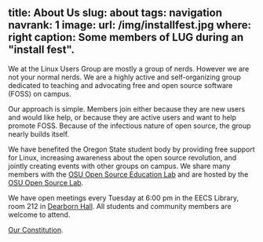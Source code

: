 title: About Us
slug: about
tags: navigation
navrank: 1
image:
    url: /img/installfest.jpg
    where: right
    caption: Some members of LUG during an "install fest".
---
We at the Linux Users Group are mostly a group of nerds. However we are not
your normal nerds. We are a highly active and self-organizing group dedicated
to teaching and advocating free and open source software (FOSS) on campus.

Our approach is simple. Members join either because they are new users and
would like help, or because they are active users and want to help promote
FOSS.  Because of the infectious nature of open source, the group nearly builds
itself.

We have benefited the Oregon State student body by providing free support for
Linux, increasing awareness about the open source revolution, and jointly
creating events with other groups on campus. We share many members with the
[OSU Open Source Education Lab][osel] and are hosted by the [OSU Open Source
Lab][osuosl].

We have open meetings every Tuesday at 6:00 pm in the EECS Library, room 212
in [Dearborn Hall][dearborn]. All students and community members are welcome
to attend. 

[Our Constitution][constitution].

[osel]: http://osel.oregonstate.edu
[osuosl]: http://osuosl.org
[constitution]: /constitution/
[dearborn]: http://oregonstate.edu/campusmap/locations/info/752
